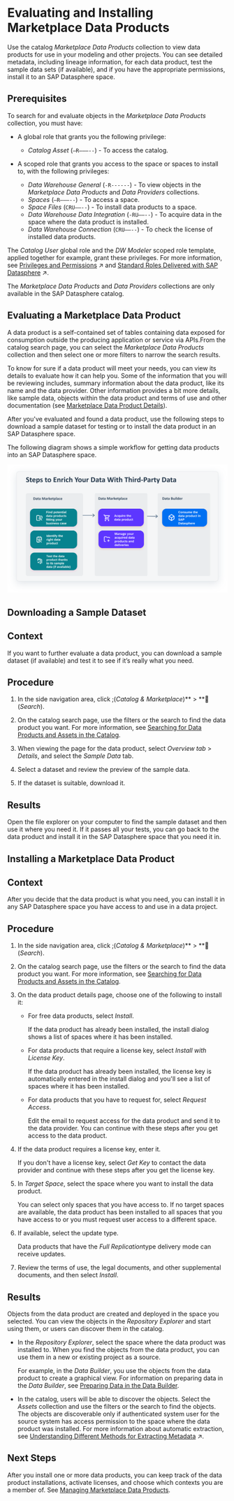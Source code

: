 <!-- loio92c35efd6a4945a1a78250539aee9a51 -->

<link rel="stylesheet" type="text/css" href="css/sap-icons.css"/>

# Evaluating and Installing Marketplace Data Products

Use the catalog *Marketplace Data Products* collection to view data products for use in your modeling and other projects. You can see detailed metadata, including lineage information, for each data product, test the sample data sets \(if available\), and if you have the appropriate permissions, install it to an SAP Datasphere space.



<a name="loio92c35efd6a4945a1a78250539aee9a51__prereq_fcb_p1y_tyb"/>

## Prerequisites

To search for and evaluate objects in the *Marketplace Data Products* collection, you must have:

-   A global role that grants you the following privilege:
    -   *Catalog Asset* \(`–R–––--`\) - To access the catalog.

-   A scoped role that grants you access to the space or spaces to install to, with the following privileges:
    -   *Data Warehouse General* \(`-R------`\) - To view objects in the *Marketplace Data Products* and *Data Providers* collections.
    -   *Spaces* \(`–R–––--`\) - To access a space.
    -   *Space Files* \(`CRU––--`\) - To install data products to a space.
    -   *Data Warehouse Data Integration* \(`-RU––--`\) - To acquire data in the space where the data product is installed.
    -   *Data Warehouse Connection* \(`CRU––--`\) - To check the license of installed data products.


The *Catalog User* global role and the *DW Modeler* scoped role template, applied together for example, grant these privileges. For more information, see [Privileges and Permissions](https://help.sap.com/viewer/935116dd7c324355803d4b85809cec97/DEV_CURRENT/en-US/d7350c6823a14733a7a5727bad8371aa.html "A privilege represents a task or an area in SAP Datasphere and can be assigned to a specific role. The actions that can be performed in the area are determined by the permissions assigned to a privilege.") :arrow_upper_right: and [Standard Roles Delivered with SAP Datasphere](https://help.sap.com/viewer/935116dd7c324355803d4b85809cec97/DEV_CURRENT/en-US/a50a51d80d5746c9b805a2aacbb7e4ee.html "SAP Datasphere is delivered with several standard roles. A standard role includes a predefined set of privileges and permissions.") :arrow_upper_right:. 

The *Marketplace Data Products* and *Data Providers* collections are only available in the SAP Datasphere catalog.

<a name="concept_atb_t5v_zcc"/>

<!-- concept\_atb\_t5v\_zcc -->

## Evaluating a Marketplace Data Product

A data product is a self-contained set of tables containing data exposed for consumption outside the producing application or service via APIs.From the catalog search page, you can select the *Marketplace Data Products* collection and then select one or more filters to narrow the search results.

To know for sure if a data product will meet your needs, you can view its details to evaluate how it can help you. Some of the information that you will be reviewing includes, summary information about the data product, like its name and the data provider. Other information provides a bit more details, like sample data, objects within the data product and terms of use and other documentation \(see [Marketplace Data Product Details](marketplace-data-product-details-f59e912.md)\).

After you've evaluated and found a data product, use the following steps to download a sample dataset for testing or to install the data product in an SAP Datasphere space.

The following diagram shows a simple workflow for getting data products into an SAP Datasphere space.



![](images/Image_map_Enrich_Data_4_2ceb007.png)

<a name="marketplacedp_downloadsample"/>

<!-- marketplacedp\_downloadsample -->

## Downloading a Sample Dataset



<a name="marketplacedp_downloadsample__context_mdn_cmg_2cc"/>

## Context

If you want to further evaluate a data product, you can download a sample dataset \(if available\) and test it to see if it’s really what you need.



<a name="marketplacedp_downloadsample__steps_nh4_dmg_2cc"/>

## Procedure

1.  In the side navigation area, click <span class="SAP-icons-V5"></span>\(*Catalog & Marketplace*\)** \> **<span class="FPA-icons-V3"></span> \(*Search*\).

2.  On the catalog search page, use the filters or the search to find the data product you want. For more information, see [Searching for Data Products and Assets in the Catalog](searching-for-data-products-and-assets-in-the-catalog-1047825.md).

3.  When viewing the page for the data product, select *Overview tab* \> *Details*, and select the *Sample Data* tab.

4.  Select a dataset and review the preview of the sample data.

5.  If the dataset is suitable, download it.




<a name="marketplacedp_downloadsample__result_v1d_wmg_2cc"/>

## Results

Open the file explorer on your computer to find the sample dataset and then use it where you need it. If it passes all your tests, you can go back to the data product and install it in the SAP Datasphere space that you need it in.

<a name="marketplacedp_install"/>

<!-- marketplacedp\_install -->

## Installing a Marketplace Data Product



<a name="marketplacedp_install__context_vvx_ymg_2cc"/>

## Context

After you decide that the data product is what you need, you can install it in any SAP Datasphere space you have access to and use in a data project.



<a name="marketplacedp_install__steps_oyn_1ng_2cc"/>

## Procedure

1.  In the side navigation area, click <span class="SAP-icons-V5"></span>\(*Catalog & Marketplace*\)** \> **<span class="FPA-icons-V3"></span> \(*Search*\).

2.  On the catalog search page, use the filters or the search to find the data product you want. For more information, see [Searching for Data Products and Assets in the Catalog](searching-for-data-products-and-assets-in-the-catalog-1047825.md).

3.  On the data product details page, choose one of the following to install it:

    -   For free data products, select *Install*.

        If the data product has already been installed, the install dialog shows a list of spaces where it has been installed.

    -   For data products that require a license key, select *Install with License Key*.

        If the data product has already been installed, the license key is automatically entered in the install dialog and you'll see a list of spaces where it has been installed.

    -   For data products that you have to request for, select *Request Access*.

        Edit the email to request access for the data product and send it to the data provider. You can continue with these steps after you get access to the data product.


4.  If the data product requires a license key, enter it.

    If you don't have a license key, select *Get Key* to contact the data provider and continue with these steps after you get the license key.

5.  In *Target Space*, select the space where you want to install the data product.

    You can select only spaces that you have access to. If no target spaces are available, the data product has been installed to all spaces that you have access to or you must request user access to a different space.

6.  If available, select the update type.

    Data products that have the *Full Replication*type delivery mode can receive updates.

7.  Review the terms of use, the legal documents, and other supplemental documents, and then select *Install*.




<a name="marketplacedp_install__result_ivx_fng_2cc"/>

## Results

Objects from the data product are created and deployed in the space you selected. You can view the objects in the *Repository Explorer* and start using them, or users can discover them in the catalog.

-   In the *Repository Explorer*, select the space where the data product was installed to. When you find the objects from the data product, you can use them in a new or existing project as a source.

    For example, in the *Data Builder*, you use the objects from the data product to create a graphical view. For information on preparing data in the *Data Builder*, see [Preparing Data in the Data Builder](preparing-data-in-the-data-builder-f2e359c.md).

-   In the catalog, users will be able to discover the objects. Select the *Assets* collection and use the filters or the search to find the objects. The objects are discoverable only if authenticated system user for the source system has access permission to the space where the data product was installed. For more information about automatic extraction, see [Understanding Different Methods for Extracting Metadata](https://help.sap.com/viewer/97d1d2f0e35d410c893e95a5ff3bee6f/DEV_CURRENT/en-US/b4f364186a9a4dddbd3f757d89decf94.html "Depending on the type of source system connected to the catalog, metadata for data and assets is extracted automatically, by a background process, or manually. These different methods help you ensure that the data and assets in the catalog are up-to-date.") :arrow_upper_right:.



<a name="marketplacedp_install__postreq_ihg_ycs_c2c"/>

## Next Steps

After you install one or more data products, you can keep track of the data product installations, activate licenses, and choose which contexts you are a member of. See [Managing Marketplace Data Products](managing-marketplace-data-products-5d725be.md).

